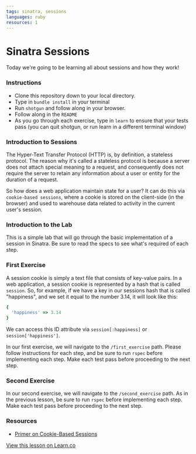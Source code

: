 ```yaml
---
tags: sinatra, sessions
languages: ruby
resources: 1
---
```


# Sinatra Sessions

Today we're going to be learning all about sessions and how they work!

### Instructions
- Clone this repository down to your local directory.
- Type in `bundle install` in your terminal
- Run `shotgun` and follow along in your browser. 
- Follow along in the `README`
- As you go through each exercise, type in `learn` to ensure that your tests pass (you can quit shotgun, or run learn in a different terminal window)

### Introduction to Sessions

The Hyper-Text Transfer Protocol (HTTP) is, by definition, a stateless protocol. The reason why it's called a stateless protocol is because a server does not attach special meaning to a request, and consequently does not require the server to retain any information about a user or entity for the duration of a request.

So how does a web application maintain state for a user? It can do this via `cookie-based sessions`, where a cookie is stored on the client-side (in the browser) and used to warehouse data related to activity in the current user's session.

### Introduction to the Lab

This is a simple lab that will go through the basic implementation of a session in Sinatra. Be sure to read the specs to see what's required of each step.

### First Exercise

A session cookie is simply a text file that consists of key-value pairs. In a web application, a session cookie is represented by a hash that is called `session`. So, for example, if we have a key in our sessions hash that is called "happiness", and we set it equal to the number 3.14, it will look like this:

```ruby
{
  'happiness' => 3.14
}
```

We can access this ID attribute via `session[:happiness]` or `session['happiness']`.

In our first exercise, we will navigate to the `/first_exercise` path. Please follow instructions for each step, and be sure to run `rspec` before implementing each step. Make each test pass before proceeding to the next step.

### Second Exercise

In our second exercise, we will navigate to the `/second_exercise` path. As in the previous lesson, be sure to run `rspec` before implementing each step. Make each test pass before proceeding to the next step.

### Resources
- [Primer on Cookie-Based Sessions](http://www.allaboutcookies.org/cookies/session-cookies-used-for.html)

<a href='https://learn.co/lessons/hs-sinatra-sessions' data-visibility='hidden'>View this lesson on Learn.co</a>
